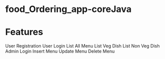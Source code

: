 # food_Ordering_app-coreJava
# Features
 User Registration
 User Login
 List All Menu
    List Veg Dish
    List Non Veg Dish
 Admin Login
 Insert Menu
 Update Menu
 Delete Menu
 
